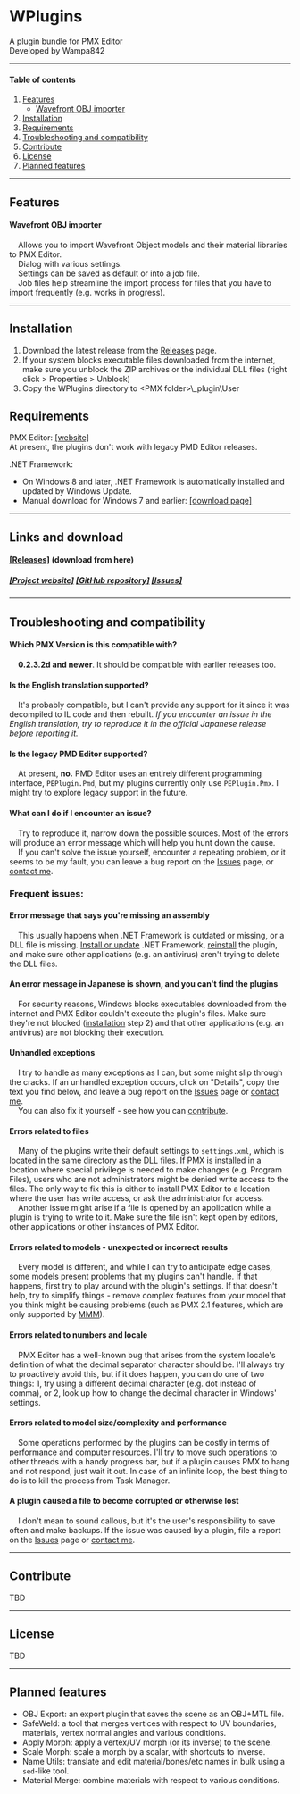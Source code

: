 # **WPlugins**

A plugin bundle for PMX Editor  
Developed by Wampa842

---

#### Table of contents

1. [Features](#features)
	- [Wavefront OBJ importer](#wavefront-obj-importer)
2. [Installation](#installation)
3. [Requirements](#requirements)  
4. [Troubleshooting and compatibility](#troubleshooting-and-compatibility)
5. [Contribute](#contribute)
6. [License](#license)
7. [Planned features](#planned-features)

------
## Features

#### Wavefront OBJ importer
&nbsp;&nbsp;&nbsp;&nbsp;Allows you to import Wavefront Object models and their material libraries to PMX Editor.  
&nbsp;&nbsp;&nbsp;&nbsp;Dialog with various settings.  
&nbsp;&nbsp;&nbsp;&nbsp;Settings can be saved as default or into a job file.  
&nbsp;&nbsp;&nbsp;&nbsp;Job files help streamline the import process for files that you have to import frequently (e.g. works in progress).  

------
## Installation
1. Download the latest release from the [Releases](#todo) page.
2. If your system blocks executable files downloaded from the internet, make sure you unblock the ZIP archives or the individual DLL files (right click > Properties > Unblock)  
3. Copy the WPlugins directory to &lt;PMX folder&gt;\\\_plugin\\User

## Requirements

PMX Editor: [[website]](http://kkhk22.seesaa.net/)  
At present, the plugins don't work with legacy PMD Editor releases.

.NET Framework:  
- On Windows 8 and later, .NET Framework is automatically installed and updated by Windows Update.  
- Manual download for Windows 7 and earlier: [[download page]](https://www.microsoft.com/net/download/dotnet-framework-runtime)

------
## Links and download

#### [[Releases]](https://github.com/wampa842/wplugins/releases) (download from here)  

##### [[Project website]](https://wampa842.github.io/wplugins) [[GitHub repository]](https://github.com/wampa842/wplugins) [[Issues]](https://github.com/wampa842/wplugins/issues)  

------
## Troubleshooting and compatibility

#### Which PMX Version is this compatible with?  
&nbsp;&nbsp;&nbsp;&nbsp;**0.2.3.2d and newer**. It should be compatible with earlier releases too.

#### Is the English translation supported?  
&nbsp;&nbsp;&nbsp;&nbsp;It's probably compatible, but I can't provide any support for it since it was decompiled to IL code and then rebuilt. *If you encounter an issue in the English translation, try to reproduce it in the official Japanese release before reporting it.*

#### Is the legacy PMD Editor supported?  
&nbsp;&nbsp;&nbsp;&nbsp;At present, **no.** PMD Editor uses an entirely different programming interface, `PEPlugin.Pmd`, but my plugins currently only use `PEPlugin.Pmx`. I might try to explore legacy support in the future.

#### What can I do if I encounter an issue?  
&nbsp;&nbsp;&nbsp;&nbsp;Try to reproduce it, narrow down the possible sources. Most of the errors will produce an error message which will help you hunt down the cause.  
&nbsp;&nbsp;&nbsp;&nbsp;If you can't solve the issue yourself, encounter a repeating problem, or it seems to be my fault, you can leave a bug report on the [Issues](#todo) page, or [contact me](#todo).

### Frequent issues:

#### Error message that says you're missing an assembly  
&nbsp;&nbsp;&nbsp;&nbsp;This usually happens when .NET Framework is outdated or missing, or a DLL file is missing. [Install or update](#requirements) .NET Framework, [reinstall](#installation) the plugin, and make sure other applications (e.g. an antivirus) aren't trying to delete the DLL files.

#### An error message in Japanese is shown, and you can't find the plugins  
&nbsp;&nbsp;&nbsp;&nbsp;For security reasons, Windows blocks executables downloaded from the internet and PMX Editor couldn't execute the plugin's files. Make sure they're not blocked ([installation](#installation) step 2) and that other applications (e.g. an antivirus) are not blocking their execution.

#### Unhandled exceptions  
&nbsp;&nbsp;&nbsp;&nbsp;I try to handle as many exceptions as I can, but some might slip through the cracks. If an unhandled exception occurs, click on "Details", copy the text you find below, and leave a bug report on the [Issues](#todo) page or [contact me](#todo).  
&nbsp;&nbsp;&nbsp;&nbsp;You can also fix it yourself - see how you can [contribute](#contribute).

#### Errors related to files  
&nbsp;&nbsp;&nbsp;&nbsp;Many of the plugins write their default settings to `settings.xml`, which is located in the same directory as the DLL files. If PMX is installed in a location where special privilege is needed to make changes (e.g. Program Files), users who are not administrators might be denied write access to the files. The only way to fix this is either to install PMX Editor to a location where the user has write access, or ask the administrator for access.  
&nbsp;&nbsp;&nbsp;&nbsp;Another issue might arise if a file is opened by an application while a plugin is trying to write to it. Make sure the file isn't kept open by editors, other applications or other instances of PMX Editor.

#### Errors related to models - unexpected or incorrect results  
&nbsp;&nbsp;&nbsp;&nbsp;Every model is different, and while I can try to anticipate edge cases, some models present problems that my plugins can't handle. If that happens, first try to play around with the plugin's settings. If that doesn't help, try to simplify things - remove complex features from your model that you think might be causing problems (such as PMX 2.1 features, which are only supported by [MMM](https://sites.google.com/site/mikumikumoving/)).

#### Errors related to numbers and locale
&nbsp;&nbsp;&nbsp;&nbsp;PMX Editor has a well-known bug that arises from the system locale's definition of what the decimal separator character should be. I'll always try to proactively avoid this, but if it does happen, you can do one of two things: 1, try using a different decimal character (e.g. dot instead of comma), or 2, look up how to change the decimal character in Windows' settings.

#### Errors related to model size/complexity and performance  
&nbsp;&nbsp;&nbsp;&nbsp;Some operations performed by the plugins can be costly in terms of performance and computer resources. I'll try to move such operations to other threads with a handy progress bar, but if a plugin causes PMX to hang and not respond, just wait it out. In case of an infinite loop, the best thing to do is to kill the process from Task Manager.

#### A plugin caused a file to become corrupted or otherwise lost  
&nbsp;&nbsp;&nbsp;&nbsp;I don't mean to sound callous, but it's the user's responsibility to save often and make backups. If the issue was caused by a plugin, file a report on the [Issues](#todo) page or [contact me](#todo).

------
## Contribute

TBD

------
## License

TBD

------
## Planned features

- OBJ Export: an export plugin that saves the scene as an OBJ+MTL file.  
- SafeWeld: a tool that merges vertices with respect to UV boundaries, materials, vertex normal angles and various conditions.  
- Apply Morph: apply a vertex/UV morph (or its inverse) to the scene.  
- Scale Morph: scale a morph by a scalar, with shortcuts to inverse.  
- Name Utils: translate and edit material/bones/etc names in bulk using a `sed`-like tool.  
- Material Merge: combine materials with respect to various conditions.
